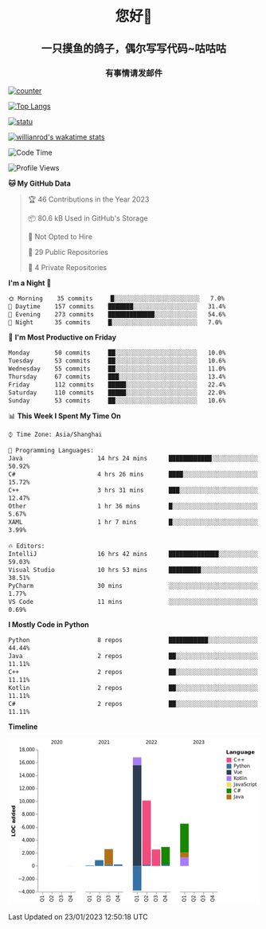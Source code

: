 

<!--
**kitUIN/kitUIN** is a ✨ _special_ ✨ repository because its `README.md` (this file) appears on your GitHub profile.

Here are some ideas to get you started:

- 🔭 I’m currently working on ...
- 🌱 I’m currently learning ...
- 👯 I’m looking to collaborate on ...
- 🤔 I’m looking for help with ...
- 💬 Ask me about ...
- 📫 How to reach me: ...
- 😄 Pronouns: ...
- ⚡ Fun fact: ...
-->
<h1 align="center">您好👋</h1>
<h2 align="center">一只摸鱼的鸽子，偶尔写写代码~咕咕咕</h2>
<h3 align="center">有事情请发邮件</h3>

[![counter](https://count.getloli.com/get/@KitUIN?theme=rule34)](https://count.getloli.com/)

[![Top Langs](https://github-readme-stats.kituin.fun/api/top-langs/?username=kitUIN&show_icons=true&theme=gruvbox&locale=cn&layout=compact)](https://github.com/anuraghazra/github-readme-stats)  

[![statu](https://github-readme-stats.kituin.fun/api?username=kitUIN&show_icons=true&theme=gruvbox&locale=cn)](https://github.com/anuraghazra/github-readme-stats)  

[![willianrod's wakatime stats](https://github-readme-stats.kituin.fun/api/wakatime?username=kituin)](https://github.com/anuraghazra/github-readme-stats)  


<!--START_SECTION:waka-->
![Code Time](http://img.shields.io/badge/Code%20Time-825%20hrs%2023%20mins-blue)

![Profile Views](http://img.shields.io/badge/Profile%20Views-44-blue)

**🐱 My GitHub Data** 

> 🏆 46 Contributions in the Year 2023
 > 
> 📦 80.6 kB Used in GitHub's Storage 
 > 
> 🚫 Not Opted to Hire
 > 
> 📜 29 Public Repositories 
 > 
> 🔑 4 Private Repositories  
 > 
**I'm a Night 🦉** 

```text
🌞 Morning    35 commits     █░░░░░░░░░░░░░░░░░░░░░░░░   7.0% 
🌆 Daytime    157 commits    ███████░░░░░░░░░░░░░░░░░░   31.4% 
🌃 Evening    273 commits    █████████████░░░░░░░░░░░░   54.6% 
🌙 Night      35 commits     █░░░░░░░░░░░░░░░░░░░░░░░░   7.0%

```
📅 **I'm Most Productive on Friday** 

```text
Monday       50 commits     ██░░░░░░░░░░░░░░░░░░░░░░░   10.0% 
Tuesday      53 commits     ██░░░░░░░░░░░░░░░░░░░░░░░   10.6% 
Wednesday    55 commits     ██░░░░░░░░░░░░░░░░░░░░░░░   11.0% 
Thursday     67 commits     ███░░░░░░░░░░░░░░░░░░░░░░   13.4% 
Friday       112 commits    █████░░░░░░░░░░░░░░░░░░░░   22.4% 
Saturday     110 commits    █████░░░░░░░░░░░░░░░░░░░░   22.0% 
Sunday       53 commits     ██░░░░░░░░░░░░░░░░░░░░░░░   10.6%

```


📊 **This Week I Spent My Time On** 

```text
⌚︎ Time Zone: Asia/Shanghai

💬 Programming Languages: 
Java                     14 hrs 24 mins      ████████████░░░░░░░░░░░░░   50.92% 
C#                       4 hrs 26 mins       ████░░░░░░░░░░░░░░░░░░░░░   15.72% 
C++                      3 hrs 31 mins       ███░░░░░░░░░░░░░░░░░░░░░░   12.47% 
Other                    1 hr 36 mins        █░░░░░░░░░░░░░░░░░░░░░░░░   5.67% 
XAML                     1 hr 7 mins         █░░░░░░░░░░░░░░░░░░░░░░░░   3.99%

🔥 Editors: 
IntelliJ                 16 hrs 42 mins      ██████████████░░░░░░░░░░░   59.03% 
Visual Studio            10 hrs 53 mins      █████████░░░░░░░░░░░░░░░░   38.51% 
PyCharm                  30 mins             ░░░░░░░░░░░░░░░░░░░░░░░░░   1.77% 
VS Code                  11 mins             ░░░░░░░░░░░░░░░░░░░░░░░░░   0.69%

```

**I Mostly Code in Python** 

```text
Python                   8 repos             ███████████░░░░░░░░░░░░░░   44.44% 
Java                     2 repos             ██░░░░░░░░░░░░░░░░░░░░░░░   11.11% 
C++                      2 repos             ██░░░░░░░░░░░░░░░░░░░░░░░   11.11% 
Kotlin                   2 repos             ██░░░░░░░░░░░░░░░░░░░░░░░   11.11% 
C#                       2 repos             ██░░░░░░░░░░░░░░░░░░░░░░░   11.11%

```


**Timeline**

![Chart not found](https://raw.githubusercontent.com/kitUIN/kitUIN/main/charts/bar_graph.png) 


 Last Updated on 23/01/2023 12:50:18 UTC
<!--END_SECTION:waka-->
